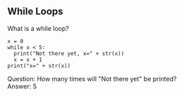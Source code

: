 ## While Loops
What is a while loop?
```
x = 0
while x < 5:
  print("Not there yet, x=" + str(x))
  x = x + 1
print("x=" + str(x))
```
Question: How many times will "Not there yet" be printed?<br>
Answer: 5

